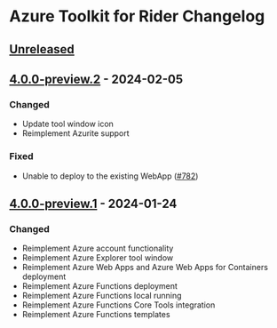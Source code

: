 <!-- Keep a Changelog guide -> https://keepachangelog.com -->

# Azure Toolkit for Rider Changelog

## [Unreleased]

## [4.0.0-preview.2] - 2024-02-05

### Changed
- Update tool window icon
- Reimplement Azurite support

### Fixed
- Unable to deploy to the existing WebApp ([#782](https://github.com/JetBrains/azure-tools-for-intellij/issues/782))

## [4.0.0-preview.1] - 2024-01-24

### Changed
- Reimplement Azure account functionality
- Reimplement Azure Explorer tool window
- Reimplement Azure Web Apps and Azure Web Apps for Containers deployment
- Reimplement Azure Functions deployment
- Reimplement Azure Functions local running
- Reimplement Azure Functions Core Tools integration
- Reimplement Azure Functions templates

[Unreleased]: https://github.com/JetBrains/azure-tools-for-intellij/compare/v4.0.0-preview.2...HEAD
[4.0.0-preview.2]: https://github.com/JetBrains/azure-tools-for-intellij/compare/v4.0.0-preview.1...v4.0.0-preview.2
[4.0.0-preview.1]: https://github.com/JetBrains/azure-tools-for-intellij/commits/v4.0.0-preview.1
